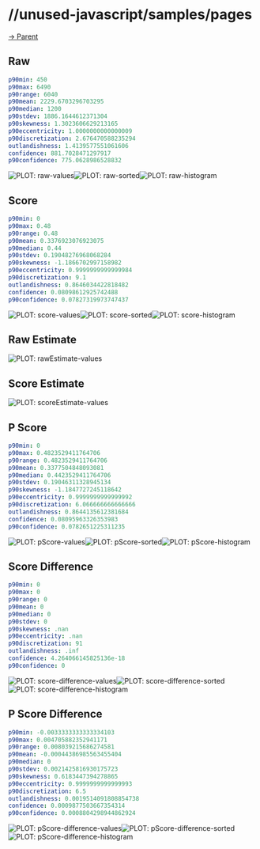 
# //unused-javascript/samples/pages

[→ Parent](../..)


## Raw


```yaml
p90min: 450
p90max: 6490
p90range: 6040
p90mean: 2229.6703296703295
p90median: 1200
p90stdev: 1886.1644612371304
p90skewness: 1.3023606629213165
p90eccentricity: 1.0000000000000009
p90discretization: 2.676470588235294
outlandishness: 1.4139577551061606
confidence: 881.7028471297917
p90confidence: 775.0628986528832

```

![PLOT: raw-values](./raw/values.svg)![PLOT: raw-sorted](./raw/sorted.svg)![PLOT: raw-histogram](./raw/histogram.svg)
## Score


```yaml
p90min: 0
p90max: 0.48
p90range: 0.48
p90mean: 0.3376923076923075
p90median: 0.44
p90stdev: 0.19048276968068284
p90skewness: -1.1866702997158982
p90eccentricity: 0.9999999999999984
p90discretization: 9.1
outlandishness: 0.8646034422818482
confidence: 0.08098612925742488
p90confidence: 0.07827319973747437

```

![PLOT: score-values](./score/values.svg)![PLOT: score-sorted](./score/sorted.svg)![PLOT: score-histogram](./score/histogram.svg)
## Raw Estimate

![PLOT: rawEstimate-values](./rawEstimate/values.svg)
## Score Estimate

![PLOT: scoreEstimate-values](./scoreEstimate/values.svg)
## P Score


```yaml
p90min: 0
p90max: 0.4823529411764706
p90range: 0.4823529411764706
p90mean: 0.3377504848093081
p90median: 0.4423529411764706
p90stdev: 0.19046311328945134
p90skewness: -1.1847727245118642
p90eccentricity: 0.9999999999999992
p90discretization: 6.066666666666666
outlandishness: 0.8644135612381684
confidence: 0.08095963326353983
p90confidence: 0.0782651225311235

```

![PLOT: pScore-values](./pScore/values.svg)![PLOT: pScore-sorted](./pScore/sorted.svg)![PLOT: pScore-histogram](./pScore/histogram.svg)
## Score Difference


```yaml
p90min: 0
p90max: 0
p90range: 0
p90mean: 0
p90median: 0
p90stdev: 0
p90skewness: .nan
p90eccentricity: .nan
p90discretization: 91
outlandishness: .inf
confidence: 4.264066145825136e-18
p90confidence: 0

```

![PLOT: score-difference-values](./score-difference/values.svg)![PLOT: score-difference-sorted](./score-difference/sorted.svg)![PLOT: score-difference-histogram](./score-difference/histogram.svg)
## P Score Difference


```yaml
p90min: -0.0033333333333334103
p90max: 0.004705882352941171
p90range: 0.008039215686274581
p90mean: -0.00044386985563455404
p90median: 0
p90stdev: 0.0021425816930175723
p90skewness: 0.6183447394278865
p90eccentricity: 0.9999999999999993
p90discretization: 6.5
outlandishness: 0.0019514091808854738
confidence: 0.0009877503667354314
p90confidence: 0.0008804298944862924

```

![PLOT: pScore-difference-values](./pScore-difference/values.svg)![PLOT: pScore-difference-sorted](./pScore-difference/sorted.svg)![PLOT: pScore-difference-histogram](./pScore-difference/histogram.svg)